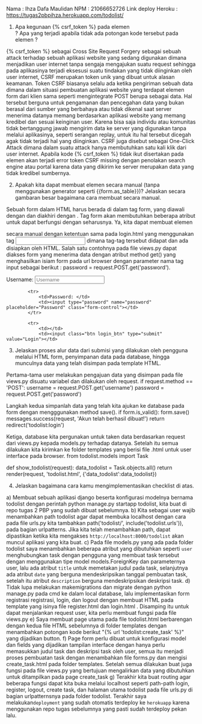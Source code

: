 Nama : Ihza Dafa Maulidan
NPM : 21066652726
Link deploy Heroku : https://tugas2pbpihza.herokuapp.com/todolist/

1. Apa kegunaan {% csrf_token %} pada elemen <form>? Apa yang terjadi apabila tidak ada potongan kode tersebut pada elemen <form>?

{% csrf_token %} sebagai Cross Site Request Forgery sebagai sebuah attack terhadap sebuah aplikasi website yang sedang digunakan dimana menjadikan user internet tanpa sengaja mengajukan suatu request sehingga pada aplikasinya terjadi eksesusi suatu tindakan yang tidak diinginkan oleh user internet, CSRF merupakan token unik yang dibuat untuk alasan keamanan. Token CSRF biasanya selalu ada ketika pengiriman sebuah data dimana dalam situasi pembuatan aplikasi website yang terdapat elemen form dari klien sama seperti mengintegrate POST berupa sebagai data. Hal tersebut berguna untuk pengamanan dan pencegahan data yang bukan berasal dari sumber yang berbahaya atau tidak dikenal saat server menerima datanya memang berdasarkan aplikasi website yang memang kredibel dan sesuai keinginan user. Karena bisa saja individu atau komunitas tidak bertanggung jawab mengirim data ke server yang digunakan tanpa melalui aplikasinya, seperti serangan replay, untuk itu hal tersebut dicegah agak tidak terjadi hal yang diinginkan. CSRF juga disebut sebagai One-Click Attack dimana dalam suatu attack hanya membutuhkan satu kali klik dari user internet. Apabila kode {% csrf_token %} tidak ikut disertakan pada elemen <form> akan terjadi error token CSRF missing dengan penolakan search engine atau portal karena data yang dikirim ke server merupakan data yang tidak kredibel sumbernya.

2. Apakah kita dapat membuat elemen <form> secara manual (tanpa menggunakan generator seperti {{form.as_table}})? Jelaskan secara gambaran besar bagaimana cara membuat <form> secara manual.

Sebuah form dalam HTML harus berada di dalam tag form, yang diawali dengan <form> dan diakhiri dengan </form>. Tag form akan membutuhkan beberapa atribut untuk dapat berfungsi dengan seharusnya. Ya, kita dapat membuat elemen <form> secara manual dengan ketentuan sama pada login.html yang menggunakan tag <input> dimana tag-tag tersebut didapat dan ada disiapkan oleh HTML. Salah satu contohnya pada file views.py dapat diakses form yang menerima data dengan atribut method get() yang menghasilkan isiam form pada url browser dengan parameter nama tag input sebagai berikut : password = request.POST.get('password').

<td>Username: </td>
                <td><input type="text" name="username" placeholder="Username" class="form-control"></td>
            </tr>
                    
            <tr>
                <td>Password: </td>
                <td><input type="password" name="password" placeholder="Password" class="form-control"></td>
            </tr>

            <tr>
                <td></td>
                <td><input class="btn login_btn" type="submit" value="Login"></td>

3. Jelaskan proses alur data dari submisi yang dilakukan oleh pengguna melalui HTML form, penyimpanan data pada database, hingga munculnya data yang telah disimpan pada template HTML.

Pertama-tama user melakukan pengajuan data yang disimpan pada file views.py disuatu variabel dan dilakukan oleh request. 
if request.method == 'POST':
        username = request.POST.get('username')
        password = request.POST.get('password')

Langkah kedua simpanlah data yang telah kita ajukan ke database pada form dengan mengggunakan method save().
if form.is_valid():
            form.save()
            messages.success(request, 'Akun telah berhasil dibuat!')
            return redirect('todolist:login')

Ketiga, database kita pergunakan untuk taken data berdasarkan request dari views.py kepada models.py terhadap datanya. Setelah itu semua dilakukan kita kirimkan ke folder templates yang berisi file .html untuk user interface pada browser. 
from todolist.models import Task

def show_todolist(request):
    data_todolist = Task.objects.all()
    return render(request, 'todolist.html', {'data_todolist':data_todolist})


4. Jelaskan bagaimana cara kamu mengimplementasikan checklist di atas.

a) Membuat sebuah aplikasi django beserta konfigurasi modelnya bernama todolist dengan perintah python manage.py startapp todolist, kita buat di repo tugas 2 PBP yang sudah dibuat sebelumnya.
b) Kita sebagai user wajib menambahkan path todolist agar dapat membuka localhost dengan cara pada file urls.py kita tambahkan path('todolist/', include('todolist.urls')), pada bagian urlpatterns. Jika kita telah menambahkan path, dapat dipastikan ketika kita mengakses `http://localhost:8000/todolist` akan muncul aplikasi yang kita buat. 
c) Pada file models.py yang ada pada folder todolist saya menambahkan beberapa atribut yang dibutuhkan seperti `user` menghubungkan task dengan pengguna yang membuat task tersebut dengan menggunakan tipe model models.ForeignKey dan parameternya user, lalu ada atribut `title` untuk memetakan judul pada task, selanjutnya ada atribut `date` yang berguna mendeskripsikan tanggal pembuatan task, setelah itu atribut `description` berguna mendeskripsikan deskripsi task. 
d) Tidak lupa melakukan makemigrations dan migrate dengan python manage.py pada cmd ke dalam local database, lalu implementasikan form registrasi registrasi, login, dan logout dengan membuat HTML pada template yang isinya file register.html dan login.html . Disamping itu untuk dapat menjalankan request user, kita perlu membuat fungsi pada file views.py
e) Saya membuat page utama pada file todolist.html berbarengan dengan kedua file HTML sebelumnya di folder templates dengan menambahkan potongan kode berikut "{% url 'todolist:create_task' %}" yang dijadikan button.
f) Page form perlu dibuat untuk konfigurasi model dan fields yang dijadikan tampilan interface dengan hanya perlu memasukkan judul task dan deskripsi task oleh user, semua itu menjadi proses pembuatan task dengan menambahkan file forms.py dan mengisi create_task.html pada folder templates. Setelah semua dilakukan buat juga fungsi pada file views.py yang bertujuan mengalirkan data yang dibutuhkan untuk ditampilkan pada page create_task
g)  Terakhir kita buat routing agar beberapa fungsi dapat kita buka melalui localhost seperti path-path login, register, logout, create task, dan halaman utama todolist pada file urls.py di bagian urlpatternsnya pada folder todolist. Terakhir saya melakukan`deployment` yang sudah otomatis terdeploy ke `herokuapp` karena menggunakan repo tugas sebelumnya yang pasti sudah terdeploy pekan lalu.